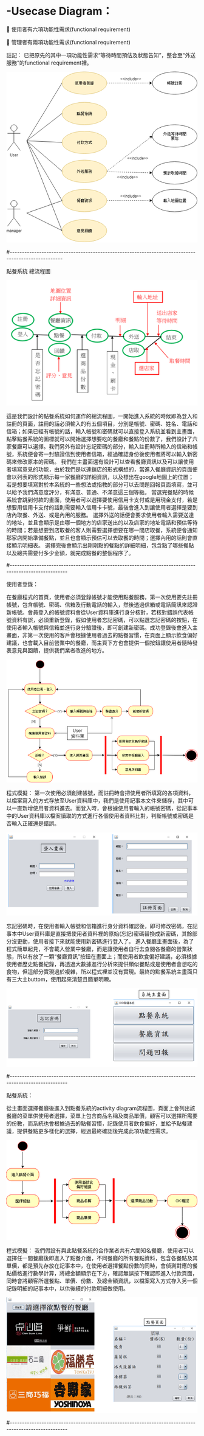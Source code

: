 # -Usecase Diagram：
	使用者有六項功能性需求(functional requirement)

	管理者有兩項功能性需求(functional requirement)

註記：
已把原先的其中一項功能性需求“等待時間預估及狀態告知”，整合至“外送服務”的functional requirement裡。

![image](https://github.com/Jalyway/-/blob/master/ReadMe/image1.png)

#---------------------------------------------------------------------------------------------------

點餐系統 總流程圖

![image](https://github.com/Jalyway/-/blob/master/ReadMe/image2.png)

這是我們設計的點餐系統如何運作的總流程圖，一開始進入系統的時候即為登入和註冊的頁面，註冊的話必須輸入的有五個項目，分別是帳號、密碼、姓名、電話和信箱；如果已經有帳號的話，輸入帳號和密碼就可以直接登入系統並看到主畫面，點擊點餐系統的圖標就可以開始選擇想要吃的餐廳和餐點的份數了，我們設計了六家餐廳可以選擇。我們另外有設計忘記密碼的部分，輸入註冊時所輸入的信箱和帳號，系統便會寄一封驗證信到使用者信箱，經過確認身份後使用者將可以輸入新密碼來修改原本的密碼。
我們在主畫面還有設計可以查看餐廳資訊以及可以讓使用者填寫意見的功能，由於我們是以連鎖店的形式構想的，當進入餐廳資訊的頁面便會以列表的形式顯示每一家餐廳的詳細資訊，以及標出在google地圖上的位置；若是想要填寫對於本系統的一些想法或指教的部分可以去問題回報頁面填寫，並可以給予我們滿意度評分，有滿意、普通、不滿意這三個等級。
當選完餐點的時候系統會跳到付款的畫面，使用者可以選擇要使用信用卡支付或是用現金支付，若是想要用信用卡支付的話則需要輸入信用卡卡號，最後會進入到讓使用者選擇是要到店內取餐、外送、或是內用的服務。
選擇外送的話便會要求使用者輸入需要送達的地址，並且會顯示是由哪一個地方的店家送出的以及店家的地址電話和預估等待的時間；若是想要到店取餐的客人則需要選擇想要在哪一間店取餐，系統便會通知那家店開始準備餐點，並且也會顯示預估可以去取餐的時間；選擇內用的話則會直接顯示明細表。
選擇完後會顯示出剛剛點的餐點的詳細明細，包含點了哪些餐點以及總共需要付多少金額，就完成點餐的整個程序了。

#-----------------------------------------------------------------------------------------------------

使用者登錄：

在餐廳程式的首頁，使用者必須登錄帳號才能使用點餐服務，第一次使用要先註冊帳號，包含帳號、密碼、信箱及行動電話的輸入，然後透過信箱或電話簡訊來認證新帳號。會員登入的帳號資料會從User資料庫進行身分核對，若核對錯誤代表帳號資料有誤，必須重新登錄，假如使用者忘記密碼，可以點選忘記密碼的按鈕，在使用者輸入帳號與信箱並進行身分驗證後，即可創建新密碼。成功登錄後會進入主畫面，非第一次使用的客戶會根據使用者過去的點餐習慣，在頁面上顯示飲食偏好建議，也會載入目前營業中的餐廳，而主頁下方也會提供一個按鈕讓使用者隨時發表意見與回饋，提供我們業者改進的地方。

![image](https://github.com/Jalyway/-/blob/master/ReadMe/image3.png)

程式模擬：
第一次使用必須創建帳號，而註冊時會把使用者所填寫的各項資料，以檔案寫入的方式存放至User資料庫中，我們是使用記事本文件來儲存，其中可以一直新增使用者資料進去。而登入時，會根據使用者輸入的帳號密碼，從記事本中的User資料庫以檔案讀取的方式進行各個使用者資料比對，判斷帳號或密碼是否輸入正確還是錯誤。

![image](https://github.com/Jalyway/-/blob/master/ReadMe/image4.png)

忘記密碼時，在使用者輸入帳號和信箱進行身分資料確認後，即可修改密碼，在記事本中User資料庫是直接把使用者資料裡的原始(忘記)密碼替換成新密碼，其餘部分沒更動，使用者接下來就能使用新密碼進行登入了。
進入餐廳主畫面後，為了程式簡單起見，不會載入營業中餐廳，而是讓使用者自行去查閱各餐廳的營業狀態，所以有放了一顆“餐廳資訊”按鈕在畫面上；而使用者飲食偏好建議，必須根據使用者歷史點餐紀錄，再透過大數據進行分析來提供類似餐點或是使用者會想吃的食物，但這部分實現過於複雜，所以程式裡並沒有實現。最終的點餐系統主畫面只有三大主buttom，使用起來清楚且簡單明瞭。

![image](https://github.com/Jalyway/-/blob/master/ReadMe/image5.png)

#-----------------------------------------------------------------------------------------------------

點餐系統：

從主畫面選擇餐廳後進入到點餐系統的activity diagram流程圖，頁面上會列出該餐廳的菜單供使用者選擇，菜單上包含商品名稱及商品單價，顧客可以選擇所需要的份數，而系統也會根據過去的點餐習慣，記錄使用者飲食偏好，並給予點餐建議，提供餐點更多樣化的選擇，經過最終確認後完成此項功能性需求。

![image](https://github.com/Jalyway/-/blob/master/ReadMe/image6.png)

程式模擬：
我們假設有與此點餐系統的合作業者共有六間知名餐廳，使用者可以選擇任一間餐廳後即進入了點餐介面，不同餐廳的所有餐點資料，包含各餐點及其單價，都是預先存放在記事本中，在使用者選擇餐點份數的同時，會偵測對應的餐點價格進行數學計算，將總金額顯示在下方，確認無誤按下確認即進入付款頁面，同時會將顧客所選餐點、單價、份數、及總金額資訊，以檔案寫入方式存入另一個記錄明細的記事本中，以供後續的付款明細做使用。

![image](https://github.com/Jalyway/-/blob/master/ReadMe/image7.png)

#-----------------------------------------------------------------------------------------------------

